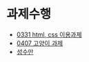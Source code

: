 # 과제수행
- [0331 html, css 이용과제](https://github.com/Hoonyyyy/ACADEMY/edit/main/3%EC%9B%94%205%EC%A3%BC%EC%B0%A8/3%EC%9B%94%2031%EC%9D%BC.MD#%ED%95%99%EC%9B%90%EA%B3%BC%EC%A0%9C)
- [0407 고양이 과제](https://github.com/Hoonyyyy/ACADEMY/blob/main/4%EC%9B%94%201%EC%A3%BC%EC%B0%A8/4%EC%9B%94%207%EC%9D%BC.MD#cat)
- [성수만](https://github.com/Hoonyyyy/ACADEMY/blob/main/%EC%84%B1%EC%88%98%EB%A7%8C/%EC%84%B1%EC%88%98%EB%A7%8C.MD#%EC%84%B1%EC%88%98%EB%A7%8C)

